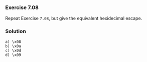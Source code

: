 ### Exercise 7.08
Repeat Exercise `7.08`, but give the equivalent hexidecimal escape.
### Solution
```
a) \x08
b) \x0a
c) \x0d
d) \x09
```
